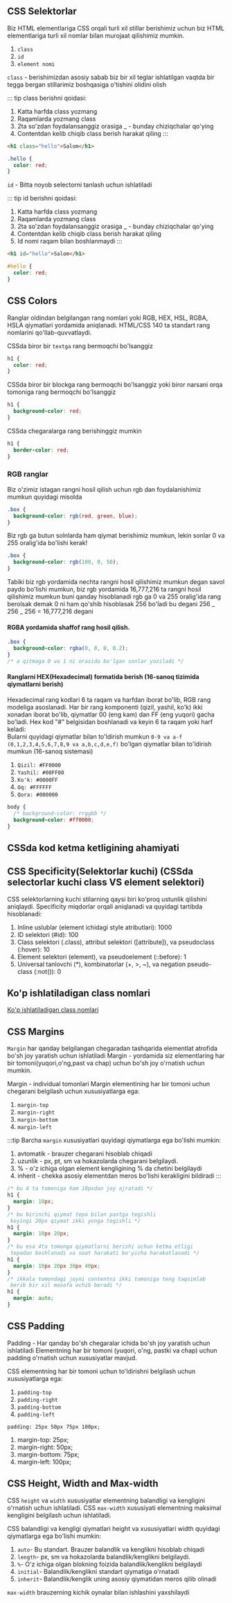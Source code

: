 ## CSS Selektorlar

Biz HTML elementlariga CSS orqali turli xil stillar berishimiz uchun biz HTML elementlariga turli xil nomlar bilan murojaat qilishimiz mumkin.<br>

1. `class`
2. `id`
3. `element nomi`

`class` - berishimizdan asosiy sabab biz bir xil teglar ishlatilgan vaqtda bir tegga bergan stillarimiz boshqasiga o'tishini olidini olish<br>

::: tip class berishni qoidasi:

1. Katta harfda class yozmang
2. Raqamlarda yozmang class
3. 2ta so'zdan foydalansanggiz orasiga \_ - bunday chiziqchalar qo'ying
4. Contentdan kelib chiqib class berish harakat qiling
   :::

```html
<h1 class="hello">Salom</h1>
```

```css
.hello {
  color: red;
}
```

`id` - Bitta noyob selectorni tanlash uchun ishlatiladi<br>

::: tip id berishni qoidasi:

1. Katta harfda class yozmang
2. Raqamlarda yozmang class
3. 2ta so'zdan foydalansanggiz orasiga \_ - bunday chiziqchalar qo'ying
4. Contentdan kelib chiqib class berish harakat qiling
5. Id nomi raqam bilan boshlanmaydi
   :::

```html
<h1 id="hello">Salom</h1>
```

```css
#hello {
  color: red;
}
```

<!-- ## CSS Borders
::: tip CSSda chegara ko'rinishlari:
`border-style: qiymat kiritiladi;` shu ko'rinishda yoziladi
Quyidagi qiymatlarga ruxsat beriladi:

1. `dotted`- Nuqtali chegarani belgilaydi
2. `dashed`- Chiziqli chegarani belgilaydi
3. `solid`- Qattiq chegarani belgilaydi
4. `double`- Ikki tomonlama chegarani belgilaydi
5. `groove`- 3D yivli chegarani belgilaydi. Effekt chegara rangi qiymatiga bog'liq
6. `ridge`- 3D chiziqli chegarani belgilaydi. Effekt chegara rangi qiymatiga bog'liq
7. `inset`- 3D ichki chegarani belgilaydi. Effekt chegara rangi qiymatiga bog'liq
8. `outset`- 3D boshlang'ich chegarasini belgilaydi. Effekt chegara rangi qiymatiga bog'liq
9. `none`- Chegarani belgilamaydi
10. `hidden`- Yashirin chegarani belgilaydi<br>
`border-style` birdan toʻrtgacha qiymatga ega boʻlishi mumkin (yuqori chegara, oʻng chegara, pastki chegara va chap chegara uchun).
:::

```css
p.dotted {border-style: dotted;}
p.dashed {border-style: dashed;}
p.solid {border-style: solid;}
p.double {border-style: double;}
p.groove {border-style: groove;}
p.ridge {border-style: ridge;}
p.inset {border-style: inset;}
p.outset {border-style: outset;}
p.none {border-style: none;}
p.hidden {border-style: hidden;}
p.mix {border-style: dotted dashed solid double;}
```
<img src="/images/border.jpg">

Chegara kengligi<br>
`border-width` bilan ma'lum bir o'lcham asosida yoziladi
```css
p.one {
  border-style: solid;
  border-width: 5px;
}
```
Chegara rangi<br>
1. nom - "qizil" kabi rang nomini belgilang
2. HEX - "#ff0000" kabi HEX qiymatini belgilang
3. RGB - RGB qiymatini belgilang, masalan, "rgb (255,0,0)"
4. Rang yozilmagan bo'lsa u rangni meros qilib oladi

Chegara tomonlari<br>
```css
p {
  border-top-style: dotted;
  border-right-style: solid;
  border-bottom-style: dotted;
  border-left-style: solid;
}
```
Chegarani qisqartma usulda yozsa ham bo'ladi:
```css
p{
    border: 1px solid red;
}
```
Elementlarga yumaloq chegaralar qo'shish uchun biz `border-radius`dan foydalanamiz
```css
p{
    border-radius: 20px;
}
``` -->

## CSS Colors

Ranglar oldindan belgilangan rang nomlari yoki RGB, HEX, HSL, RGBA, HSLA qiymatlari yordamida aniqlanadi.
HTML/CSS 140 ta standart rang nomlarini qo'llab-quvvatlaydi.

CSSda biror bir `textga` rang bermoqchi bo'lsanggiz

```css
h1 {
  color: red;
}
```

CSSda biror bir blockga rang bermoqchi bo'lsanggiz yoki biror narsani orqa tomoniga rang bermoqchi bo'lsanggiz

```css
h1 {
  background-color: red;
}
```

CSSda chegaralarga rang berishinggiz mumkin

```css
h1 {
  border-color: red;
}
```

### RGB ranglar

Biz o'zimiz istagan rangni hosil qilish uchun rgb dan foydalanishimiz mumkun quyidagi misolda

```css
.box {
  background-color: rgb(red, green, blue);
}
```

Biz rgb ga butun solnlarda ham qiymat berishimiz mumkun, lekin sonlar 0 va 255 oralig'ida bo'lishi kerak!

```css
.box {
  background-color: rgb(100, 0, 50);
}
```

Tabiki biz rgb yordamida nechta rangni hosil qilishimiz mumkun degan savol paydo bo'lishi mumkun, biz rgb yordamida 16,777,216 ta rangni hosil qilishimiz mumkun buni qanday hisoblanadi rgb ga 0 va 255 oralig'ida rang berolsak demak 0 ni ham qo'shib hisoblasak 256 bo'ladi bu degani 256 _ 256 _ 256 = 16,777,216 degani

#### RGBA yordamida shaffof rang hosil qilish.

```css
.box {
  background-color: rgba(0, 0, 0, 0.2);
}
/* a qitmaga 0 va 1 ni orasida bo'lgan sonlar yoziladi */
```

#### Ranglarni HEX(Hexadecimal) formatida berish (16-sanoq tizimida qiymatlarni berish)

Hexadecimal rang kodlari 6 ta raqam va harfdan iborat bo'lib, RGB rang modeliga asoslanadi. Har bir rang komponenti (qizil, yashil, ko'k) ikki xonadan iborat bo'lib, qiymatlar 00 (eng kam) dan FF (eng yuqori) gacha bo'ladi.
Hex kod "#" belgisidan boshlanadi va keyin 6 ta raqam yoki harf keladi: <br />
Bularni quyidagi qiymatlar bilan to'ldirish mumkun
`0-9 va a-f` `(0,1,2,3,4,5,6,7,8,9 va a,b,c,d,e,f)` bo'lgan qiymatlar bilan to'ldirish mumkun (16-sanoq sistemasi)

1. `Qizil: #FF0000`
2. `Yashil: #00FF00`
3. `Ko'k: #0000FF`
4. `Oq: #FFFFFF`
5. `Qora: #000000`

```css
body {
  /* background-color: rrggbb */
  background-color: #ff0000;
}
```

## CSSda kod ketma ketligining ahamiyati

## CSS Specificity(Selektorlar kuchi) (CSSda selectorlar kuchi class VS element selektori)

CSS selektorlarning kuchi stilarning qaysi biri ko'proq ustunlik qilishini aniqlaydi. Specificity miqdorlar orqali aniqlanadi va quyidagi tartibda hisoblanadi:

1. Inline uslublar (element ichidagi style atributlari): 1000
2. ID selektori (#id): 100
3. Class selektori (.class), attribut selektori ([attribute]), va pseudoclass (:hover): 10
4. Element selektori (element), va pseudoelement (::before): 1
5. Universal tanlovchi (\*), kombinatorlar (+, >, ~), va negation pseudo-class (:not()): 0

## Ko'p ishlatiladigan class nomlari

<a href='https://github.com/yoksel/common-words' target='_blank'>Ko'p ishlatiladigan class nomlari</a>

## CSS Margins

`Margin` har qanday belgilangan chegaradan tashqarida elementlat atrofida bo'sh joy yaratish uchun ishlatiladi
Margin - yordamida siz elementlaring har bir tomoni(yuqori,o'ng,past va chap) uchun bo'sh joy o'rnatish uchun mumkin.

Margin - individual tomonlari
Margin elementining har bir tomoni uchun chegarani belgilash uchun xususiyatlarga ega:

1. `margin-top`
2. `margin-right`
3. `margin-bottom`
4. `margin-left`

:::tip Barcha `margin` xususiyatlari quyidagi qiymatlarga ega bo'lishi mumkin:

1. avtomatik - brauzer chegarani hisoblab chiqadi
2. uzunlik - px, pt, sm va hokazolarda chegarani belgilaydi.
3. % - o'z ichiga olgan element kengligining % da chetini belgilaydi
4. inherit - chekka asosiy elementdan meros bo'lishi kerakligini bildiradi
   :::

```css
/* bu 4 ta tomoniga ham 10pxdan joy ajratadi */
h1 {
  margin: 10px;
}
/* bu birinchi qiymat tepa bilan pastga tegishli
 keyingi 20px qiymat ikki yonga tegishli */
h1 {
  margin: 10px 20px;
}
/* bu esa 4ta tomonga qiymatlarni berishi uchun ketma etligi
 tepadan boshlanadi va soat harakati bo'yicha harakatlanadi */
h1 {
  margin: 10px 20px 30px 40px;
}
/* ikkala tomondagi joyni contentni ikki tomoniga teng taqsimlab
 berib bir xil masofa ochib beradi */
h1 {
  margin: auto;
}
```

## CSS Padding

Padding - Har qanday bo'sh chegaralar ichida bo'sh joy yaratish uchun ishlatiladi
Elementning har bir tomoni (yuqori, o'ng, pastki va chap) uchun padding o'rnatish uchun xususiyatlar mavjud.

CSS elementning har bir tomoni uchun to'ldirishni belgilash uchun xususiyatlarga ega:

1. `padding-top`
2. `padding-right`
3. `padding-bottom`
4. `padding-left`

`padding: 25px 50px 75px 100px;`

1. margin-top: 25px;
2. margin-right: 50px;
3. margin-bottom: 75px;
4. margin-left: 100px;

## CSS Height, Width and Max-width

CSS `height` va `width` xususiyatlar elementning balandligi va kengligini o'rnatish uchun ishlatiladi.
CSS `max-width` xususiyati elementning maksimal kengligini belgilash uchun ishlatiladi.

CSS balandligi va kengligi qiymatlari
height va xususiyatlari width quyidagi qiymatlarga ega bo'lishi mumkin:

1. `auto`- Bu standart. Brauzer balandlik va kenglikni hisoblab chiqadi
2. `length`- px, sm va hokazolarda balandlik/kenglikni belgilaydi.
3. `%`- O'z ichiga olgan blokning foizida balandlik/kenglikni belgilaydi
4. `initial`- Balandlik/kenglikni standart qiymatiga o'rnatadi
5. `inherit`- Balandlik/kenglik uning asosiy qiymatidan meros qilib olinadi

`max-width` brauzerning kichik oynalar bilan ishlashini yaxshilaydi
